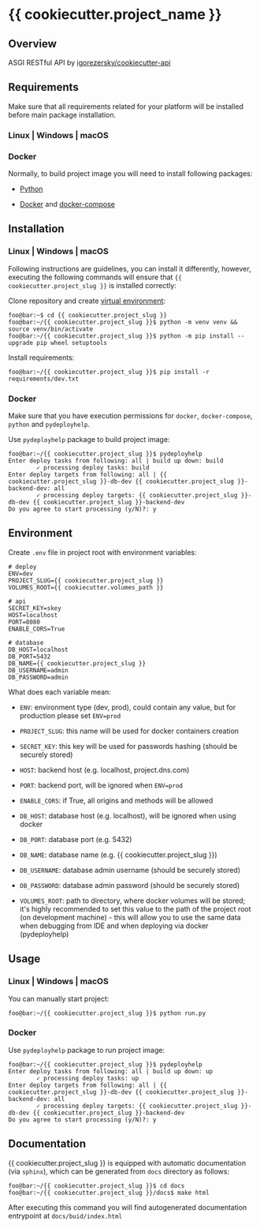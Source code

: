 # {{ cookiecutter.project_name }}

## Overview

ASGI RESTful API by [igorezersky/cookiecutter-api](https://github.com/igorezersky/cookiecutter-api)

## Requirements

Make sure that all requirements related for your platform will be installed before main package installation.

### Linux | Windows | macOS

### Docker

Normally, to build project image you will need to install following packages:

- [Python](https://python.org/downloads)

- [Docker](https://docs.docker.com/get-docker/) and [docker-compose](https://docs.docker.com/compose/install/)

## Installation

### Linux | Windows | macOS

Following instructions are guidelines, you can install it differently, however,
executing the following commands will ensure that `{{ cookiecutter.project_slug }}` is installed correctly:

Clone repository and create [virtual environment](https://docs.python.org/3/library/venv.html):

```console
foo@bar:~$ cd {{ cookiecutter.project_slug }}
foo@bar:~/{{ cookiecutter.project_slug }}$ python -m venv venv && source venv/bin/activate
foo@bar:~/{{ cookiecutter.project_slug }}$ python -m pip install --upgrade pip wheel setuptools
```

Install requirements:

```console
foo@bar:~/{{ cookiecutter.project_slug }}$ pip install -r requirements/dev.txt
```

### Docker

Make sure that you have execution permissions for `docker`, `docker-compose`, `python` and `pydeployhelp`.

Use `pydeployhelp` package to build project image:

```console
foo@bar:~/{{ cookiecutter.project_slug }}$ pydeployhelp
Enter deploy tasks from following: all | build up down: build
        ✓ processing deploy tasks: build
Enter deploy targets from following: all | {{ cookiecutter.project_slug }}-db-dev {{ cookiecutter.project_slug }}-backend-dev: all
        ✓ processing deploy targets: {{ cookiecutter.project_slug }}-db-dev {{ cookiecutter.project_slug }}-backend-dev
Do you agree to start processing (y/N)?: y
```

## Environment

Create `.env` file in project root with environment variables:

```text
# deploy
ENV=dev
PROJECT_SLUG={{ cookiecutter.project_slug }}
VOLUMES_ROOT={{ cookiecutter.volumes_path }}

# api
SECRET_KEY=skey
HOST=localhost
PORT=8080
ENABLE_CORS=True

# database
DB_HOST=localhost
DB_PORT=5432
DB_NAME={{ cookiecutter.project_slug }}
DB_USERNAME=admin
DB_PASSWORD=admin
```

What does each variable mean:

* `ENV`: environment type (dev, prod), could contain any value, but for production please set `ENV=prod`

* `PROJECT_SLUG`: this name will be used for docker containers creation

* `SECRET_KEY`: this key will be used for passwords hashing (should be securely stored)

* `HOST`: backend host (e.g. localhost, project.dns.com)

* `PORT`: backend port, will be ignored when `ENV=prod`

* `ENABLE_CORS`: if True, all origins and methods will be allowed

* `DB_HOST`: database host (e.g. localhost), will be ignored when using docker

* `DB_PORT`: database port (e.g. 5432)

* `DB_NAME`: database name (e.g. {{ cookiecutter.project_slug }})

* `DB_USERNAME`: database admin username (should be securely stored)

* `DB_PASSWORD`: database admin password (should be securely stored)

* `VOLUMES_ROOT`: path to directory, where docker volumes will be stored; it's highly recommended to set this value to the path of the project root (on development machine) - this will allow you to use the same data when debugging from IDE and when deploying via docker (pydeployhelp)

## Usage

### Linux | Windows | macOS

You can manually start project:

```console
foo@bar:~/{{ cookiecutter.project_slug }}$ python run.py
```

### Docker

Use `pydeployhelp` package to run project image:

```console
foo@bar:~/{{ cookiecutter.project_slug }}$ pydeployhelp
Enter deploy tasks from following: all | build up down: up
        ✓ processing deploy tasks: up
Enter deploy targets from following: all | {{ cookiecutter.project_slug }}-db-dev {{ cookiecutter.project_slug }}-backend-dev: all
        ✓ processing deploy targets: {{ cookiecutter.project_slug }}-db-dev {{ cookiecutter.project_slug }}-backend-dev
Do you agree to start processing (y/N)?: y
```

## Documentation

{{ cookiecutter.project_slug }} is equipped with automatic documentation (via `sphinx`), which can be generated
from `docs` directory as follows:

```console
foo@bar:~/{{ cookiecutter.project_slug }}$ cd docs
foo@bar:~/{{ cookiecutter.project_slug }}/docs$ make html
```

After executing this command you will find autogenerated documentation entrypoint at `docs/buid/index.html`
